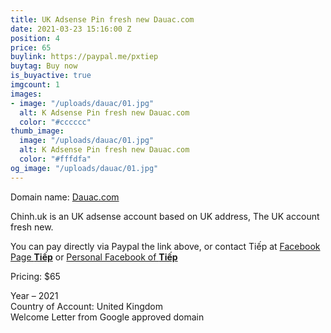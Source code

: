 ```yaml
---
title: UK Adsense Pin fresh new Dauac.com
date: 2021-03-23 15:16:00 Z
position: 4
price: 65
buylink: https://paypal.me/pxtiep
buytag: Buy now
is_buyactive: true
imgcount: 1
images:
- image: "/uploads/dauac/01.jpg"
  alt: K Adsense Pin fresh new Dauac.com
  color: "#cccccc"
thumb_image:
  image: "/uploads/dauac/01.jpg"
  alt: K Adsense Pin fresh new Dauac.com
  color: "#fffdfa"
og_image: "/uploads/dauac/01.jpg"
---
```


Domain name: [Dauac.com](https://Dauac.com)

Chinh.uk is an UK adsense account based on UK address, The UK account fresh new.

You can pay directly via Paypal the link above, or contact Tiếp at
[Facebook Page **Tiếp**](https://facebook.com/Pxtiep) or 
[Personal Facebook of **Tiếp**](https://www.facebook.com/profile.php?id=100010018693354)

Pricing: $65

Year – 2021 <br>
Country of Account: United Kingdom <br>
Welcome Letter from Google approved domain<br> 
